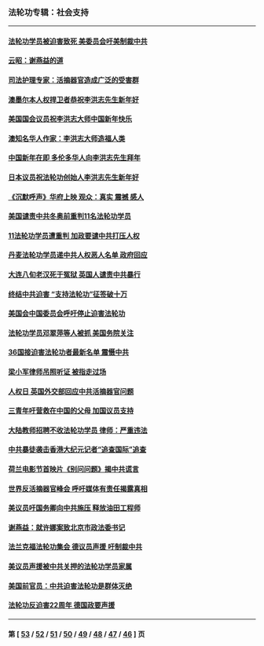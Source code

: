 ### 法轮功专辑：社会支持
---
#### [法轮功学员被迫害致死 美委员会吁美制裁中共](../../pages/nf4386/n13631310.md?03210430) 
#### [云昭：谢燕益的道](../../pages/nf4386/n13607391.md?03210430) 
#### [司法护理专家：活摘器官造成广泛的受害群](../../pages/nf4386/n13570425.md?03210430) 
#### [澳墨尔本人权捍卫者恭祝李洪志先生新年好](../../pages/nf4386/n13556164.md?03210430) 
#### [美国国会议员祝李洪志大师中国新年快乐](../../pages/nf4386/n13554208.md?03210430) 
#### [澳知名华人作家：李洪志大师造福人类](../../pages/nf4386/n13552049.md?03210430) 
#### [中国新年在即 多伦多华人向李洪志先生拜年](../../pages/nf4386/n13531756.md?03210430) 
#### [日本议员祝法轮功创始人李洪志先生新年好](../../pages/nf4386/n13543228.md?03210430) 
#### [《沉默呼声》华府上映 观众：真实 震撼 感人](../../pages/nf4386/n13524739.md?03210430) 
#### [美国谴责中共冬奥前重判11名法轮功学员](../../pages/nf4386/n13521806.md?03210430) 
#### [11法轮功学员遭重判 加政要谴中共打压人权](../../pages/nf4386/n13521294.md?03210430) 
#### [丹麦法轮功学员递中共人权恶人名单 政府回应](../../pages/nf4386/n13497482.md?03210430) 
#### [大连八旬老汉死于冤狱 英国人谴责中共暴行](../../pages/nf4386/n13480118.md?03210430) 
#### [终结中共迫害 “支持法轮功”征签破十万](../../pages/nf4386/n13471084.md?03210430) 
#### [美国会中国委员会呼吁停止迫害法轮功](../../pages/nf4386/n13465411.md?03210430) 
#### [法轮功学员邓翠萍等人被抓 美国务院关注](../../pages/nf4386/n13451524.md?03210430) 
#### [36国接迫害法轮功者最新名单 震慑中共](../../pages/nf4386/n13445909.md?03210430) 
#### [梁小军律师吊照听证 被指走过场](../../pages/nf4386/n13437662.md?03210430) 
#### [人权日 英国外交部回应中共活摘器官问题](../../pages/nf4386/n13430243.md?03210430) 
#### [三青年吁营救在中国的父母 加国议员支持](../../pages/nf4386/n13429744.md?03210430) 
#### [大陆教师招聘不收法轮功学员 律师：严重违法](../../pages/nf4386/n13365839.md?03210430) 
#### [中共暴徒袭击香港大纪元记者“追查国际”追查](../../pages/nf4386/n13343404.md?03210430) 
#### [荷兰电影节首映片《别问问题》揭中共谎言](../../pages/nf4386/n13321179.md?03210430) 
#### [世界反活摘器官峰会 呼吁媒体有责任揭露真相](../../pages/nf4386/n13264475.md?03210430) 
#### [美议员吁国务卿向中共施压 释放油田工程师](../../pages/nf4386/n13233845.md?03210430) 
#### [谢燕益：就许娜案致北京市政法委书记](../../pages/nf4386/n13182701.md?03210430) 
#### [法兰克福法轮功集会 德议员声援 吁制裁中共](../../pages/nf4386/n13175975.md?03210430) 
#### [美议员声援被中共关押的法轮功学员家属](../../pages/nf4386/n13158310.md?03210430) 
#### [美国前官员：中共迫害法轮功是群体灭绝](../../pages/nf4386/n13157750.md?03210430) 
#### [法轮功反迫害22周年 德国政要声援](../../pages/nf4386/n13143632.md?03210430) 

---
#### 第 [ [53](./53.md?03210430) / [52](./52.md?03210430) / [51](./51.md?03210430) / [50](./50.md?03210430) / [49](./49.md?03210430) / [48](./48.md?03210430) / [47](./47.md?03210430) / [46](./46.md?03210430) ] 页
